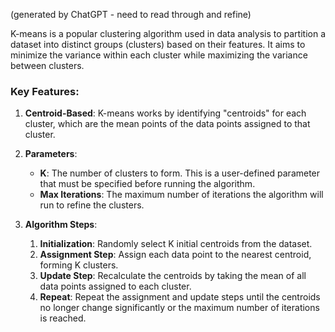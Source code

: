 (generated by ChatGPT - need to read through and refine)

K-means is a popular clustering algorithm used in data analysis to partition a dataset into distinct groups (clusters) based on their features. It aims to minimize the variance within each cluster while maximizing the variance between clusters.

### Key Features:

1. **Centroid-Based**: K-means works by identifying "centroids" for each cluster, which are the mean points of the data points assigned to that cluster.
    
2. **Parameters**:
    
    - **K**: The number of clusters to form. This is a user-defined parameter that must be specified before running the algorithm.
    - **Max Iterations**: The maximum number of iterations the algorithm will run to refine the clusters.
3. **Algorithm Steps**:
    
    1. **Initialization**: Randomly select K initial centroids from the dataset.
    2. **Assignment Step**: Assign each data point to the nearest centroid, forming K clusters.
    3. **Update Step**: Recalculate the centroids by taking the mean of all data points assigned to each cluster.
    4. **Repeat**: Repeat the assignment and update steps until the centroids no longer change significantly or the maximum number of iterations is reached.
